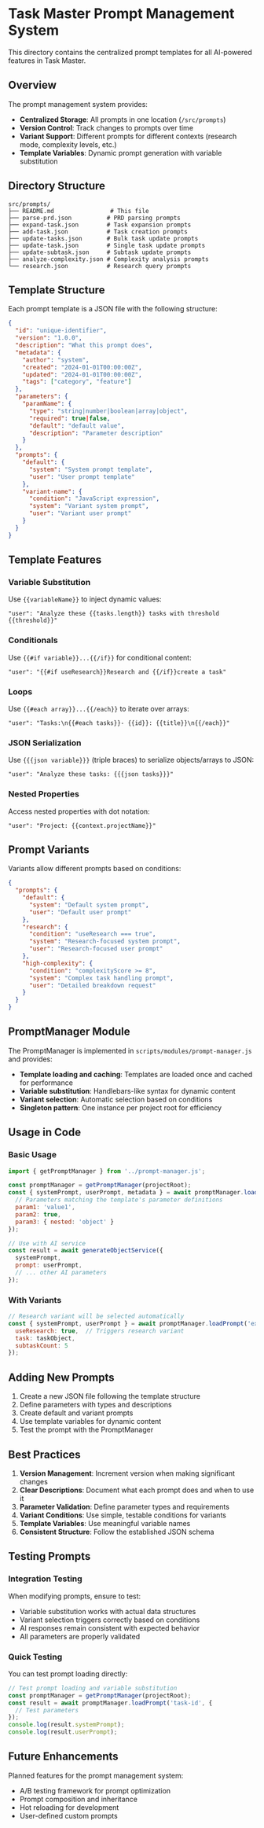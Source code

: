 # Task Master Prompt Management System

This directory contains the centralized prompt templates for all AI-powered features in Task Master.

## Overview

The prompt management system provides:
- **Centralized Storage**: All prompts in one location (`/src/prompts`)
- **Version Control**: Track changes to prompts over time
- **Variant Support**: Different prompts for different contexts (research mode, complexity levels, etc.)
- **Template Variables**: Dynamic prompt generation with variable substitution

## Directory Structure

```
src/prompts/
├── README.md                # This file
├── parse-prd.json          # PRD parsing prompts
├── expand-task.json        # Task expansion prompts
├── add-task.json           # Task creation prompts
├── update-tasks.json       # Bulk task update prompts
├── update-task.json        # Single task update prompts
├── update-subtask.json     # Subtask update prompts
├── analyze-complexity.json # Complexity analysis prompts
└── research.json           # Research query prompts
```

## Template Structure

Each prompt template is a JSON file with the following structure:

```json
{
  "id": "unique-identifier",
  "version": "1.0.0",
  "description": "What this prompt does",
  "metadata": {
    "author": "system",
    "created": "2024-01-01T00:00:00Z",
    "updated": "2024-01-01T00:00:00Z",
    "tags": ["category", "feature"]
  },
  "parameters": {
    "paramName": {
      "type": "string|number|boolean|array|object",
      "required": true|false,
      "default": "default value",
      "description": "Parameter description"
    }
  },
  "prompts": {
    "default": {
      "system": "System prompt template",
      "user": "User prompt template"
    },
    "variant-name": {
      "condition": "JavaScript expression",
      "system": "Variant system prompt",
      "user": "Variant user prompt"
    }
  }
}
```

## Template Features

### Variable Substitution
Use `{{variableName}}` to inject dynamic values:
```
"user": "Analyze these {{tasks.length}} tasks with threshold {{threshold}}"
```

### Conditionals
Use `{{#if variable}}...{{/if}}` for conditional content:
```
"user": "{{#if useResearch}}Research and {{/if}}create a task"
```

### Loops
Use `{{#each array}}...{{/each}}` to iterate over arrays:
```
"user": "Tasks:\n{{#each tasks}}- {{id}}: {{title}}\n{{/each}}"
```

### JSON Serialization
Use `{{{json variable}}}` (triple braces) to serialize objects/arrays to JSON:
```
"user": "Analyze these tasks: {{{json tasks}}}"
```

### Nested Properties
Access nested properties with dot notation:
```
"user": "Project: {{context.projectName}}"
```

## Prompt Variants

Variants allow different prompts based on conditions:

```json
{
  "prompts": {
    "default": {
      "system": "Default system prompt",
      "user": "Default user prompt"
    },
    "research": {
      "condition": "useResearch === true",
      "system": "Research-focused system prompt",
      "user": "Research-focused user prompt"
    },
    "high-complexity": {
      "condition": "complexityScore >= 8",
      "system": "Complex task handling prompt",
      "user": "Detailed breakdown request"
    }
  }
}
```

## PromptManager Module

The PromptManager is implemented in `scripts/modules/prompt-manager.js` and provides:
- **Template loading and caching**: Templates are loaded once and cached for performance
- **Variable substitution**: Handlebars-like syntax for dynamic content
- **Variant selection**: Automatic selection based on conditions
- **Singleton pattern**: One instance per project root for efficiency

## Usage in Code

### Basic Usage
```javascript
import { getPromptManager } from '../prompt-manager.js';

const promptManager = getPromptManager(projectRoot);
const { systemPrompt, userPrompt, metadata } = await promptManager.loadPrompt('task-id', {
  // Parameters matching the template's parameter definitions
  param1: 'value1',
  param2: true,
  param3: { nested: 'object' }
});

// Use with AI service
const result = await generateObjectService({
  systemPrompt,
  prompt: userPrompt,
  // ... other AI parameters
});
```

### With Variants
```javascript
// Research variant will be selected automatically
const { systemPrompt, userPrompt } = await promptManager.loadPrompt('expand-task', {
  useResearch: true,  // Triggers research variant
  task: taskObject,
  subtaskCount: 5
});
```

## Adding New Prompts

1. Create a new JSON file following the template structure
2. Define parameters with types and descriptions
3. Create default and variant prompts
4. Use template variables for dynamic content
5. Test the prompt with the PromptManager

## Best Practices

1. **Version Management**: Increment version when making significant changes
2. **Clear Descriptions**: Document what each prompt does and when to use it
3. **Parameter Validation**: Define parameter types and requirements
4. **Variant Conditions**: Use simple, testable conditions for variants
5. **Template Variables**: Use meaningful variable names
6. **Consistent Structure**: Follow the established JSON schema





## Testing Prompts

### Integration Testing
When modifying prompts, ensure to test:
- Variable substitution works with actual data structures
- Variant selection triggers correctly based on conditions
- AI responses remain consistent with expected behavior
- All parameters are properly validated

### Quick Testing
You can test prompt loading directly:
```javascript
// Test prompt loading and variable substitution
const promptManager = getPromptManager(projectRoot);
const result = await promptManager.loadPrompt('task-id', {
  // Test parameters
});
console.log(result.systemPrompt);
console.log(result.userPrompt);
```

## Future Enhancements

Planned features for the prompt management system:
- A/B testing framework for prompt optimization
- Prompt composition and inheritance
- Hot reloading for development
- User-defined custom prompts 